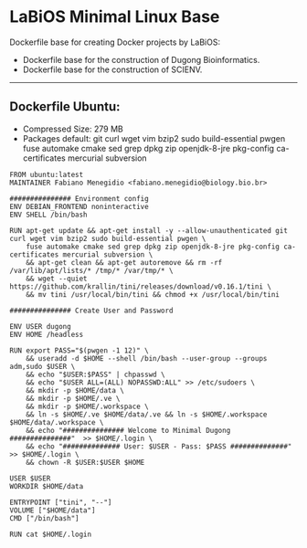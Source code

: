 # LaBiOS Minimal Linux Base

Dockerfile base for creating Docker projects by LaBiOS:

- Dockerfile base for the construction of Dugong Bioinformatics.
- Dockerfile base for the construction of SCIENV.

---

## Dockerfile Ubuntu:

- Compressed Size: 279 MB
- Packages default: git curl wget vim bzip2 sudo build-essential pwgen fuse automake cmake sed grep dpkg zip openjdk-8-jre pkg-config ca-certificates mercurial subversion

```
FROM ubuntu:latest
MAINTAINER Fabiano Menegidio <fabiano.menegidio@biology.bio.br>

############### Environment config
ENV DEBIAN_FRONTEND noninteractive
ENV SHELL /bin/bash

RUN apt-get update && apt-get install -y --allow-unauthenticated git curl wget vim bzip2 sudo build-essential pwgen \
    fuse automake cmake sed grep dpkg zip openjdk-8-jre pkg-config ca-certificates mercurial subversion \
    && apt-get clean && apt-get autoremove && rm -rf /var/lib/apt/lists/* /tmp/* /var/tmp/* \
    && wget --quiet  https://github.com/krallin/tini/releases/download/v0.16.1/tini \
    && mv tini /usr/local/bin/tini && chmod +x /usr/local/bin/tini

############### Create User and Password

ENV USER dugong
ENV HOME /headless

RUN export PASS="$(pwgen -1 12)" \
    && useradd -d $HOME --shell /bin/bash --user-group --groups adm,sudo $USER \
    && echo "$USER:$PASS" | chpasswd \
    && echo "$USER ALL=(ALL) NOPASSWD:ALL" >> /etc/sudoers \
    && mkdir -p $HOME/data \
    && mkdir -p $HOME/.ve \
    && mkdir -p $HOME/.workspace \
    && ln -s $HOME/.ve $HOME/data/.ve && ln -s $HOME/.workspace $HOME/data/.workspace \
    && echo "############### Welcome to Minimal Dugong ###############"  >> $HOME/.login \
    && echo "############## User: $USER - Pass: $PASS ##############" >> $HOME/.login \
    && chown -R $USER:$USER $HOME

USER $USER
WORKDIR $HOME/data

ENTRYPOINT ["tini", "--"]
VOLUME ["$HOME/data"]
CMD ["/bin/bash"]

RUN cat $HOME/.login
```
